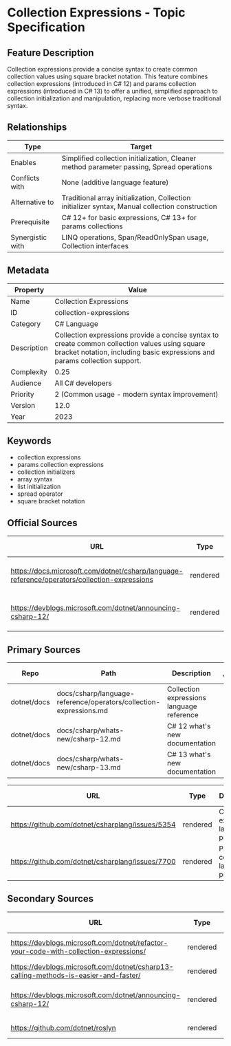 # Collection Expressions - Topic Specification

## Feature Description

Collection expressions provide a concise syntax to create common collection values using square bracket notation. This feature combines collection expressions (introduced in C# 12) and params collection expressions (introduced in C# 13) to offer a unified, simplified approach to collection initialization and manipulation, replacing more verbose traditional syntax.

## Relationships

| Type | Target |
| --- | --- |
| Enables | Simplified collection initialization, Cleaner method parameter passing, Spread operations |
| Conflicts with | None (additive language feature) |
| Alternative to | Traditional array initialization, Collection initializer syntax, Manual collection construction |
| Prerequisite | C# 12+ for basic expressions, C# 13+ for params collections |
| Synergistic with | LINQ operations, Span/ReadOnlySpan usage, Collection interfaces |

## Metadata

| Property | Value |
| --- | --- |
| Name | Collection Expressions |
| ID | collection-expressions |
| Category | C# Language |
| Description | Collection expressions provide a concise syntax to create common collection values using square bracket notation, including basic expressions and params collection support. |
| Complexity | 0.25 |
| Audience | All C# developers |
| Priority | 2 (Common usage - modern syntax improvement) |
| Version | 12.0 |
| Year | 2023 |

## Keywords

- collection expressions
- params collection expressions
- collection initializers
- array syntax
- list initialization
- spread operator
- square bracket notation

## Official Sources

| URL | Type | Description | Last Verified |
| --- | --- | --- | --- |
| https://docs.microsoft.com/dotnet/csharp/language-reference/operators/collection-expressions | rendered | Main collection expressions documentation | 2025-09-20 |
| https://devblogs.microsoft.com/dotnet/announcing-csharp-12/ | rendered | C# 12 announcement with collection expressions | 2025-09-20 |

## Primary Sources

| Repo | Path | Description | Last Verified |
| --- | --- | --- | --- |
| dotnet/docs | docs/csharp/language-reference/operators/collection-expressions.md | Collection expressions language reference | - |
| dotnet/docs | docs/csharp/whats-new/csharp-12.md | C# 12 what's new documentation | - |
| dotnet/docs | docs/csharp/whats-new/csharp-13.md | C# 13 what's new documentation | - |

| URL | Type | Description | Last Verified |
| --- | --- | --- | --- |
| https://github.com/dotnet/csharplang/issues/5354 | rendered | Collection expressions language proposal | 2025-09-20 |
| https://github.com/dotnet/csharplang/issues/7700 | rendered | Params collections language proposal | 2025-09-20 |

## Secondary Sources

| URL | Type | Description | Last Verified |
| --- | --- | --- | --- |
| https://devblogs.microsoft.com/dotnet/refactor-your-code-with-collection-expressions/ | rendered | Refactoring guide and patterns | 2025-09-20 |
| https://devblogs.microsoft.com/dotnet/csharp13-calling-methods-is-easier-and-faster/ | rendered | C# 13 params collections | 2025-09-20 |
| https://devblogs.microsoft.com/dotnet/announcing-csharp-12/ | rendered | C# 12 announcement with collection expressions | 2025-09-20 |
| https://github.com/dotnet/roslyn | rendered | Compiler implementation | 2025-09-20 |
